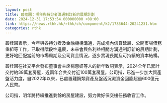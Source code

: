 ```yaml
---
layout: post
title: 碧桂園：明年與持分者溝通制訂新的展期計劃
date: 2024-12-31 17:53:54.000000000 +08:00
link: https://news.rthk.hk/rthk/ch/component/k2/1785644-20241231.htm
categories: rthk
---
```


碧桂園表示，今年與各持分者及金融機構溝通，完成境內信貸延展、公開市場債務重組等工作，已取得階段性進展，未來會與各利益相關方溝通制訂新的展期計劃，更好地匹配當前的市場周期及公司資金情況，逐步實現長期及可持續的資本結構。

碧桂園在社交平台發布董事會主席楊惠妍等人的新年致詞表示，2024全年已累計交付約38萬套房屋，近兩年合共交付近100萬套房屋。公司指，已進一步加大資產盤活力度，自2022年以來，已處置難銷類資產及盤活沉澱資金回籠超過600億元人民幣。

公司指，明年將持續推進剩餘的房屋建設，努力做好保交樓任務收官工作。
